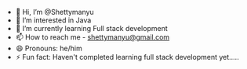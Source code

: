 - 👋 Hi, I’m @Shettymanyu
- 👀 I’m interested in Java
- 🌱 I’m currently learning Full stack development 
- 📫 How to reach me - shettymanyu@gmail.com
- 😄 Pronouns: he/him
- ⚡ Fun fact: Haven't completed learning full stack development yet.....

<!---
Shettymanyu/Shettymanyu is a ✨ special ✨ repository because its `README.md` (this file) appears on your GitHub profile.
You can click the Preview link to take a look at your changes.
--->
